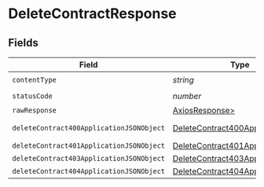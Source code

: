 # DeleteContractResponse


## Fields

| Field                                                                                           | Type                                                                                            | Required                                                                                        | Description                                                                                     |
| ----------------------------------------------------------------------------------------------- | ----------------------------------------------------------------------------------------------- | ----------------------------------------------------------------------------------------------- | ----------------------------------------------------------------------------------------------- |
| `contentType`                                                                                   | *string*                                                                                        | :heavy_check_mark:                                                                              | N/A                                                                                             |
| `statusCode`                                                                                    | *number*                                                                                        | :heavy_check_mark:                                                                              | N/A                                                                                             |
| `rawResponse`                                                                                   | [AxiosResponse>](https://axios-http.com/docs/res_schema)                                        | :heavy_minus_sign:                                                                              | N/A                                                                                             |
| `deleteContract400ApplicationJSONObject`                                                        | [DeleteContract400ApplicationJSON](../../models/operations/deletecontract400applicationjson.md) | :heavy_minus_sign:                                                                              | Precondition failed                                                                             |
| `deleteContract401ApplicationJSONObject`                                                        | [DeleteContract401ApplicationJSON](../../models/operations/deletecontract401applicationjson.md) | :heavy_minus_sign:                                                                              | Unauthenticated                                                                                 |
| `deleteContract403ApplicationJSONObject`                                                        | [DeleteContract403ApplicationJSON](../../models/operations/deletecontract403applicationjson.md) | :heavy_minus_sign:                                                                              | Forbidden                                                                                       |
| `deleteContract404ApplicationJSONObject`                                                        | [DeleteContract404ApplicationJSON](../../models/operations/deletecontract404applicationjson.md) | :heavy_minus_sign:                                                                              | Not Found                                                                                       |